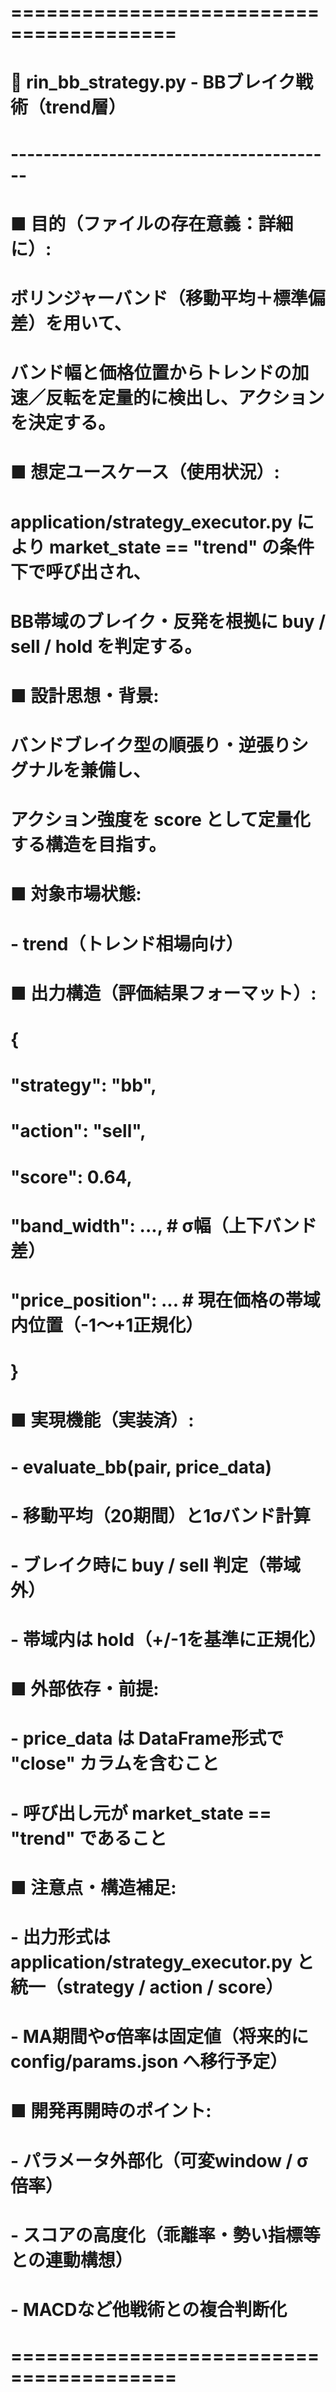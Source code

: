 # ========================================
# 📄 rin_bb_strategy.py - BBブレイク戦術（trend層）
# ----------------------------------------
# ■ 目的（ファイルの存在意義：詳細に）:
#   ボリンジャーバンド（移動平均＋標準偏差）を用いて、
#   バンド幅と価格位置からトレンドの加速／反転を定量的に検出し、アクションを決定する。
#
# ■ 想定ユースケース（使用状況）:
#   application/strategy_executor.py により market_state == "trend" の条件下で呼び出され、
#   BB帯域のブレイク・反発を根拠に buy / sell / hold を判定する。
#
# ■ 設計思想・背景:
#   バンドブレイク型の順張り・逆張りシグナルを兼備し、
#   アクション強度を score として定量化する構造を目指す。
#
# ■ 対象市場状態:
#   - trend（トレンド相場向け）
#
# ■ 出力構造（評価結果フォーマット）:
#   {
#     "strategy": "bb",
#     "action": "sell",
#     "score": 0.64,
#     "band_width": ...,        # σ幅（上下バンド差）
#     "price_position": ...     # 現在価格の帯域内位置（-1〜+1正規化）
#   }
#
# ■ 実現機能（実装済）:
#   - evaluate_bb(pair, price_data)
#       - 移動平均（20期間）と1σバンド計算
#       - ブレイク時に buy / sell 判定（帯域外）
#       - 帯域内は hold（+/-1を基準に正規化）
#
# ■ 外部依存・前提:
#   - price_data は DataFrame形式で "close" カラムを含むこと
#   - 呼び出し元が market_state == "trend" であること
#
# ■ 注意点・構造補足:
#   - 出力形式は application/strategy_executor.py と統一（strategy / action / score）
#   - MA期間やσ倍率は固定値（将来的に config/params.json へ移行予定）
#
# ■ 開発再開時のポイント:
#   - パラメータ外部化（可変window / σ倍率）
#   - スコアの高度化（乖離率・勢い指標等との連動構想）
#   - MACDなど他戦術との複合判断化
# ========================================
